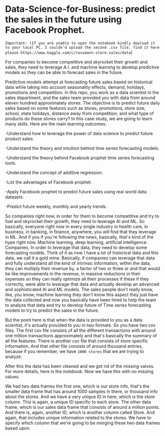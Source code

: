 # Data-Science-for-Business: predict the sales in the future using Facebook Prophet. 

`Important: (If you are unable to open the notebook kindly dowload it to your local PC. I couldn'd upload the second .csv file. find it here please https://www.kaggle.com/c/rossmann-store-sales/data`)

For companies to become competitive and skyrocket their growth and sales, they need to leverage A.I. and machine learning to develop predictive models 
so they can be able to forecast sales in the future.

Predictive models attempt at forecasting future sales based on historical data while taking into account seasonality effects, demand, holidays,
promotions and competition. In this repo, you work as a data scientist in the sales department, and the sales team provided you with data from around 
eleven hundred approximately stores. The objective is to predict future daily sales based on some features such as stores, promotions, store size, school,
state holidays, distance away from competition, and 
what type of products do these stores carry? In this case study, we are going to learn many skills. Here are the main learning outcomes:

  -Understand how to leverage the power of data science to predict future product sales.
  
  -Understand the theory and intuition behind time series forecasting models.
  
  -Understand the theory behind Facebook prophet time series forecasting tools.
  
  -Understand the concept of additive regression.
  
  -List the advantages of Facebook prophet.
  
  -Apply Facebook prophet to predict future sales using real world data datasets.
  
  -Predict future weekly, monthly and yearly trends.

So companies right now, in order for them to become competitive and try to fuel and skyrocket their growth, they need to leverage AI and ML. So basically,
everyone right now in every single industry in health care, in business, in banking, in finance, anywhere, you will find that they leverage in ML.
And if you if you're following the news, basically, that's kind of the hype right now. Machine learning, deep learning, artificial intelligence. Companies,
In order to leverage that data, they need to develop some forecasting models. Think of it as now I have a lot of historical data and this data, we call it
a gold mine. Basically, if companies can leverage that data and fully understand all the kind of intrinsic information, within the data, they can multiply
their revenue by, a factor of two or three or and that would be like improvements in the revenue, in massive reductions in their expenses so they can
really optimize all their processes if these if they correctly, were able to leverage that data and actually develop an advanced and sophisticated AI and 
ML models. The sales people don't really know, like, you know, machine learning they don't know this aspect they just have the data collected and now you
basically have been hired to help the team to analyze that data and try to develop future of Time series forecasting models to try to predict the sales in
the future.

But the point here is that when the data is provided to you as a data scientist, it's actually provided to you in two formats. So you have two csv files. The first csv file consists of all the different transactions with around one million transactions approximately and that's basically the summary of all the features. There is another csv file that consists of store specific information. And that other file consists of around thousand entries, because if you remember, we have `1000 stores` that we are trying to analyze.

After this the data has been cleaned and we got rid of the missing valves. For more details, here is the notebook. Now we have this with no missing values.

We had two data frames the first one, which is our store info, that's the smaller data frame that has around 1000 samples in there, or thousand info about the stores. And we have a very unique ID in here, which is the store column. This is again, a unique ID specific to each store. The other data frame, which is our sales data frame that consists of around a million points. And there is, again, another ID, which is another column called Store. And again, that includes unique information related to the stores. We have to specify which column that we're going to be merging these two data frames based upon.
